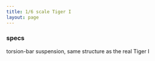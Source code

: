 ```yaml
---
title: 1/6 scale Tiger I
layout: page
---
```







### specs



torsion-bar suspension, same structure as the real Tiger I

